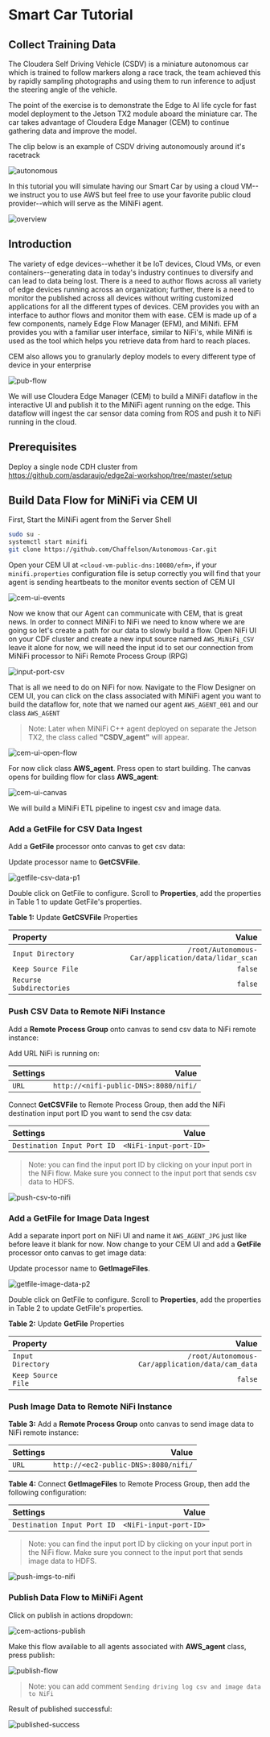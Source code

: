 
# Smart Car Tutorial

## Collect Training Data

The Cloudera Self Driving Vehicle (CSDV) is a miniature autonomous car which is trained to follow markers along a race track, the team achieved this by rapidly sampling photographs and using them to run inference to adjust the steering angle of the vehicle.

The point of the exercise is to demonstrate the Edge to AI life cycle for fast model deployment to the Jetson TX2 module aboard the miniature car. The car takes advantage of Cloudera Edge Manager (CEM) to continue gathering data and improve the model.

The clip below is an example of CSDV driving autonomously around it's racetrack

![autonomous](./documentation/assets/images/tutorial1/autonomous.gif)

In this tutorial you will simulate having our Smart Car by using a cloud VM--we instruct you to use AWS but feel free to use your favorite public cloud provider--which will serve as the MiNiFi agent.

![overview](./documentation/assets/images/tutorial1/overview.jpg)

## Introduction

The variety of edge devices--whether it be IoT devices, Cloud VMs, or even containers--generating data in today's industry continues to diversify and can lead to data being lost. There is a need to author flows across all variety of edge devices running across an organization; further, there is a need to monitor the published across all devices without writing customized applications for all the different types of devices. CEM provides you with an interface to author flows and monitor them with ease. CEM is made up of a few components, namely Edge Flow Manager (EFM), and MiNifi. EFM provides you with a familiar user interface, similar to NiFi's, while MiNifi is used as the tool which helps you retrieve data from hard to reach places.

CEM also allows you to granularly deploy models to every different type of device in your enterprise

![pub-flow](./documentation/assets/images/tutorial1/pub-flow.png)

We will use Cloudera Edge Manager (CEM) to build a MiNiFi dataflow in the interactive UI and publish it to the MiNiFi agent running on the edge. This dataflow will ingest the car sensor data coming from ROS and push it to NiFi running in the cloud.

## Prerequisites

Deploy a single node CDH cluster from https://github.com/asdaraujo/edge2ai-workshop/tree/master/setup

## Build Data Flow for MiNiFi via CEM UI

First, Start the MiNiFi agent from the Server Shell

~~~bash
sudo su -
systemctl start minifi
git clone https://github.com/Chaffelson/Autonomous-Car.git
~~~

Open your CEM UI at `<cloud-vm-public-dns:10080/efm>`, if your `minifi.properties` configuration file is setup correctly you will find that your agent is sending heartbeats to the monitor events section of CEM UI

![cem-ui-events](./documentation/assets/images/tutorial1/cem-ui-events.jpg)

Now we know that our Agent can communicate with CEM, that is great news. In order to connect MiNiFi to NiFi we need to know where we are going so let's create a path for our data to slowly build a flow. Open NiFi UI on your CDF cluster and create a new input source named `AWS_MiNiFi_CSV` leave it alone for now, we will need the input id to set our connection from MiNiFi processor to NiFi Remote Process Group (RPG)

![input-port-csv](./documentation/assets/images/tutorial2/input-port-csv.jpg)

That is all we need to do on NiFi for now. Navigate to the Flow Designer on CEM UI, you can click on the class associated with MiNiFi agent you want to build the dataflow for, note that we named our agent `AWS_AGENT_001` and our class `AWS_AGENT`

> Note: Later when MiNiFi C++ agent deployed on separate the Jetson TX2, the class called **"CSDV_agent"** will appear.

![cem-ui-open-flow](./documentation/assets/images/tutorial1/cem-ui-open-flow.jpg)

For now click class **AWS_agent**. Press open to start building. The canvas opens for building flow for class **AWS_agent**:

![cem-ui-canvas](./documentation/assets/images/tutorial1/cem-ui-canvas.jpg)

We will build a MiNiFi ETL pipeline to ingest csv and image data.

### Add a GetFile for CSV Data Ingest

Add a **GetFile** processor onto canvas to get csv data:

Update processor name to **GetCSVFile**.

![getfile-csv-data-p1](./documentation/assets/images/tutorial1/getfile-csv-data-p1.jpg)

Double click on GetFile to configure. Scroll to **Properties**, add the properties in Table 1 to update GetFile's properties.

**Table 1:** Update **GetCSVFile** Properties

| Property  | Value  |
|:---|---:|
| `Input Directory`  | `/root/Autonomous-Car/application/data/lidar_scan`  |
| `Keep Source File`  | `false`  |
| `Recurse Subdirectories` | `false` |

### Push CSV Data to Remote NiFi Instance

Add a **Remote Process Group** onto canvas to send csv data to NiFi remote instance:

Add URL NiFi is running on:

| Settings  | Value  |
|:---|---:|
| `URL` | `http://<nifi-public-DNS>:8080/nifi/` |

Connect **GetCSVFile** to Remote Process Group, then add the NiFi destination input port ID you want to send the csv data:

| Settings  | Value  |
|:---|---:|
| `Destination Input Port ID` | `<NiFi-input-port-ID>` |

> Note: you can find the input port ID by clicking on your input port in the NiFi flow. Make sure you connect to the input port that sends csv data to HDFS.

![push-csv-to-nifi](./documentation/assets/images/tutorial1/push-csv-to-nifi.jpg)

### Add a GetFile for Image Data Ingest

Add a separate inport port on NiFi UI and name it `AWS_AGENT_JPG` just like before leave it blank for now.
Now change to your CEM UI and add a **GetFile** processor onto canvas to get image data:

Update processor name to **GetImageFiles**.

![getfile-image-data-p2](./documentation/assets/images/tutorial1/getfile-image-data-p2.jpg)

Double click on GetFile to configure. Scroll to **Properties**, add the properties in Table 2 to update GetFile's properties.

**Table 2:** Update **GetFile** Properties

| Property  | Value  |
|:---|---:|
| `Input Directory`  | `/root/Autonomous-Car/application/data/cam_data`  |
| `Keep Source File`  | `false`  |

### Push Image Data to Remote NiFi Instance

**Table 3:** Add a **Remote Process Group** onto canvas to send image data to NiFi remote instance:

| Settings  | Value  |
|:---|---:|
| `URL` | `http://<ec2-public-DNS>:8080/nifi/` | 

**Table 4:** Connect **GetImageFiles** to Remote Process Group, then add the following configuration:

| Settings  | Value  |
|:---|---:|
| `Destination Input Port ID` | `<NiFi-input-port-ID>` | 

> Note: you can find the input port ID by clicking on your input port in the NiFi flow. Make sure you connect to the input port that sends image data to HDFS.

![push-imgs-to-nifi](./documentation/assets/images/tutorial1/push-imgs-to-nifi.jpg)

### Publish Data Flow to MiNiFi Agent

Click on publish in actions dropdown:

![cem-actions-publish](./documentation/assets/images/tutorial1/cem-actions-publish.jpg)

Make this flow available to all agents associated with **AWS_agent** class, press publish:

![publish-flow](./documentation/assets/images/tutorial1/publish-flow.jpg)

> Note: you can add comment `Sending driving log csv and image data to NiFi`

Result of published successful:

![published-success](./documentation/assets/images/tutorial1/published-success.jpg)
